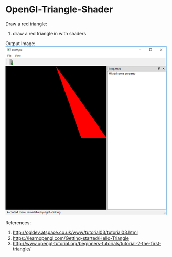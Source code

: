 # OpenGl-Triangle-Shader

Draw a red triangle:
  1) draw a red triangle in with shaders
  
Output Image:
![](images/output.png)

References:
1) http://ogldev.atspace.co.uk/www/tutorial03/tutorial03.html
2) https://learnopengl.com/Getting-started/Hello-Triangle
3) http://www.opengl-tutorial.org/beginners-tutorials/tutorial-2-the-first-triangle/

